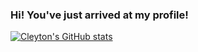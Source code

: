 ### Hi! You've just arrived at my profile!

[![Cleyton's GitHub stats](https://github-readme-stats.vercel.app/api?username=anuraghazra)](https://github.com/anuraghazra/github-readme-stats)
<!--
**CleytonSM/CleytonSM** is a ✨ _special_ ✨ repository because its `README.md` (this file) appears on your GitHub profile.

Here are some ideas to get you started:

- 🔭 I’m currently working on ...
- 🌱 I’m currently learning ...
- 👯 I’m looking to collaborate on ...
- 🤔 I’m looking for help with ...
- 💬 Ask me about ...
- 📫 How to reach me: ...
- 😄 Pronouns: ...
- ⚡ Fun fact: ...
-->
